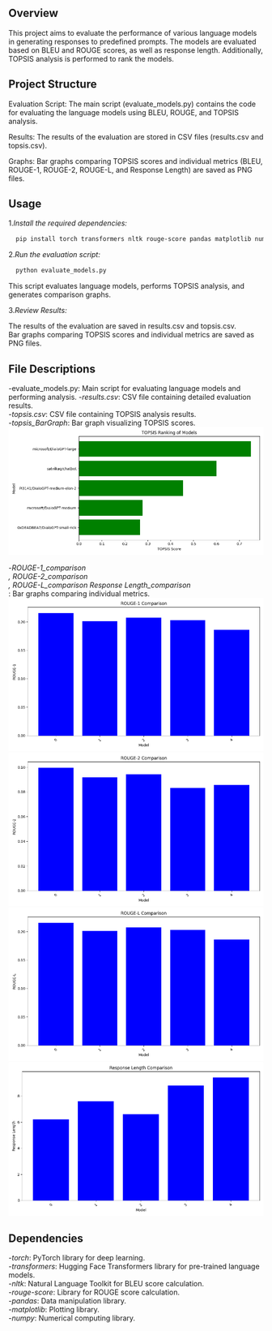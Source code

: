 ## Overview
This project aims to evaluate the performance of various language models in generating responses to predefined prompts. The models are evaluated based on BLEU and ROUGE scores, as well as response length. Additionally, TOPSIS analysis is performed to rank the models.<br />

## Project Structure
Evaluation Script: The main script (evaluate_models.py) contains the code for evaluating the language models using BLEU, ROUGE, and TOPSIS analysis.<br />

Results: The results of the evaluation are stored in CSV files (results.csv and topsis.csv).<br />

Graphs: Bar graphs comparing TOPSIS scores and individual metrics (BLEU, ROUGE-1, ROUGE-2, ROUGE-L, and Response Length) are saved as PNG files.<br />

## Usage
1.*Install the required dependencies:*

```bash
  pip install torch transformers nltk rouge-score pandas matplotlib numpy
```

2.*Run the evaluation script:*

```bash
  python evaluate_models.py
```

This script evaluates language models, performs TOPSIS analysis, and generates comparison graphs.

3.*Review Results:*

The results of the evaluation are saved in results.csv and topsis.csv.<br />
Bar graphs comparing TOPSIS scores and individual metrics are saved as PNG files.<br />


## File Descriptions
-evaluate_models.py: Main script for evaluating language models and performing analysis.
-*results.csv*: CSV file containing detailed evaluation results.<br />
-*topsis.csv*: CSV file containing TOPSIS analysis results.<br />
-*topsis_BarGraph*: Bar graph visualizing TOPSIS scores.<br />
![TOPSIS Bar Graph](topsis_BarGraph.png)<br />

-*ROUGE-1_comparison</br>, ROUGE-2_comparison</br>, ROUGE-L_comparison Response Length_comparison*</br>: Bar graphs comparing individual metrics.
![ROUGE-1](ROUGE-1_comparison.png)
![ROUGE-2](ROUGE-2_comparison.png)
![ROUGE-L](ROUGE-L_comparison.png)
![Response Length](<Response Length_comparison.png>)


## Dependencies
-*torch*: PyTorch library for deep learning.<br />
-*transformers*: Hugging Face Transformers library for pre-trained language models.<br />
-*nltk*: Natural Language Toolkit for BLEU score calculation.<br />
-*rouge-score*: Library for ROUGE score calculation.<br />
-*pandas*: Data manipulation library.<br />
-*matplotlib*: Plotting library.<br />
-*numpy*: Numerical computing library.<br />
